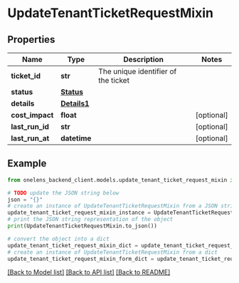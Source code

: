 # UpdateTenantTicketRequestMixin


## Properties

Name | Type | Description | Notes
------------ | ------------- | ------------- | -------------
**ticket_id** | **str** | The unique identifier of the ticket | 
**status** | [**Status**](Status.md) |  | 
**details** | [**Details1**](Details1.md) |  | 
**cost_impact** | **float** |  | [optional] 
**last_run_id** | **str** |  | [optional] 
**last_run_at** | **datetime** |  | [optional] 

## Example

```python
from onelens_backend_client.models.update_tenant_ticket_request_mixin import UpdateTenantTicketRequestMixin

# TODO update the JSON string below
json = "{}"
# create an instance of UpdateTenantTicketRequestMixin from a JSON string
update_tenant_ticket_request_mixin_instance = UpdateTenantTicketRequestMixin.from_json(json)
# print the JSON string representation of the object
print(UpdateTenantTicketRequestMixin.to_json())

# convert the object into a dict
update_tenant_ticket_request_mixin_dict = update_tenant_ticket_request_mixin_instance.to_dict()
# create an instance of UpdateTenantTicketRequestMixin from a dict
update_tenant_ticket_request_mixin_form_dict = update_tenant_ticket_request_mixin.from_dict(update_tenant_ticket_request_mixin_dict)
```
[[Back to Model list]](../README.md#documentation-for-models) [[Back to API list]](../README.md#documentation-for-api-endpoints) [[Back to README]](../README.md)


